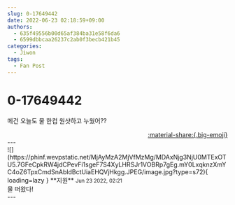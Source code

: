 ```yaml
---
slug: 0-17649442
date: 2022-06-23 02:18:59+09:00
authors:
  - 635f49556b00d65af384ba31e58f6da6
  - 6599dbbcaa26237c2ab0f3becb421b45
categories:
  - Jiwon
tags:
  - Fan Post
---
```


# 0-17649442

<div class="post-container" markdown="1">
<div class="content-container md-sidebar__scrollwrap" markdown="1">

메건 오늘도 물 한컵 원샷하고 누웠어??

</div>
</div>

<div style="text-align: right;" markdown="1">
<a href="https://weverse.io/fromis9/fanpost/0-17649442" style="text-align: right;">:material-share:{.big-emoji}</a>
</div>
---

<div class="comments-container md-sidebar__scrollwrap" markdown="1">
<div class="comment" markdown="1">
<div class='id-container' markdown="1">
![](https://phinf.wevpstatic.net/MjAyMzA2MjVfMzMg/MDAxNjg3NjU0MTExOTU5.7GFeCpkRW4jdCPevFi1sgeF7S4XyLHRSJr1VOBRp7gEg.mY0LxqknzXmYC4oZ6TpxCmdSnAbldBctUiaEHQVjHkgg.JPEG/image.jpg?type=s72){ loading=lazy }
**<span class="artist">지원</span>** <small>Jun 23 2022, 02:21</small><br>
</div>
<div class='comment-body' markdown="1">
물 떠왔다!
</div>
</div>
</div>
---
